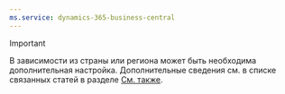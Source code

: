 ```yaml
---
ms.service: dynamics-365-business-central
---
```

> [!IMPORTANT]
> В зависимости из страны или региона может быть необходима дополнительная настройка. Дополнительные сведения см. в списке связанных статей в разделе [См. также](#see-also).  